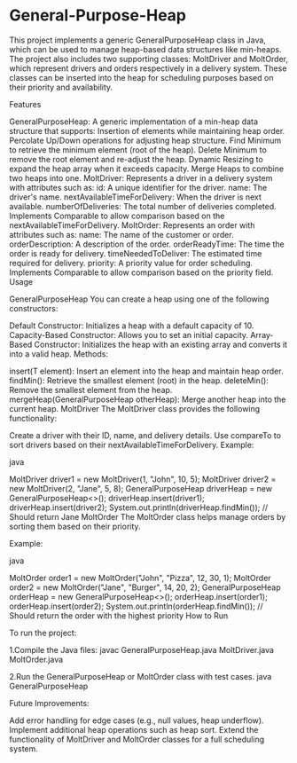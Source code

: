 # General-Purpose-Heap
This project implements a generic GeneralPurposeHeap class in Java, which can be used to manage heap-based data structures like min-heaps. The project also includes two supporting classes: MoltDriver and MoltOrder, which represent drivers and orders respectively in a delivery system. These classes can be inserted into the heap for scheduling purposes based on their priority and availability.

Features

GeneralPurposeHeap:
A generic implementation of a min-heap data structure that supports:
Insertion of elements while maintaining heap order.
Percolate Up/Down operations for adjusting heap structure.
Find Minimum to retrieve the minimum element (root of the heap).
Delete Minimum to remove the root element and re-adjust the heap.
Dynamic Resizing to expand the heap array when it exceeds capacity.
Merge Heaps to combine two heaps into one.
MoltDriver:
Represents a driver in a delivery system with attributes such as:
id: A unique identifier for the driver.
name: The driver's name.
nextAvailableTimeForDelivery: When the driver is next available.
numberOfDeliveries: The total number of deliveries completed.
Implements Comparable<MoltDriver> to allow comparison based on the nextAvailableTimeForDelivery.
MoltOrder:
Represents an order with attributes such as:
name: The name of the customer or order.
orderDescription: A description of the order.
orderReadyTime: The time the order is ready for delivery.
timeNeededToDeliver: The estimated time required for delivery.
priority: A priority value for order scheduling.
Implements Comparable<MoltOrder> to allow comparison based on the priority field.
Usage

GeneralPurposeHeap
You can create a heap using one of the following constructors:

Default Constructor: Initializes a heap with a default capacity of 10.
Capacity-Based Constructor: Allows you to set an initial capacity.
Array-Based Constructor: Initializes the heap with an existing array and converts it into a valid heap.
Methods:

insert(T element): Insert an element into the heap and maintain heap order.
findMin(): Retrieve the smallest element (root) in the heap.
deleteMin(): Remove the smallest element from the heap.
mergeHeap(GeneralPurposeHeap<T> otherHeap): Merge another heap into the current heap.
MoltDriver
The MoltDriver class provides the following functionality:

Create a driver with their ID, name, and delivery details.
Use compareTo to sort drivers based on their nextAvailableTimeForDelivery.
Example:

java

MoltDriver driver1 = new MoltDriver(1, "John", 10, 5);
MoltDriver driver2 = new MoltDriver(2, "Jane", 5, 8);
GeneralPurposeHeap<MoltDriver> driverHeap = new GeneralPurposeHeap<>();
driverHeap.insert(driver1);
driverHeap.insert(driver2);
System.out.println(driverHeap.findMin()); // Should return Jane
MoltOrder
The MoltOrder class helps manage orders by sorting them based on their priority.

Example:

java

MoltOrder order1 = new MoltOrder("John", "Pizza", 12, 30, 1);
MoltOrder order2 = new MoltOrder("Jane", "Burger", 14, 20, 2);
GeneralPurposeHeap<MoltOrder> orderHeap = new GeneralPurposeHeap<>();
orderHeap.insert(order1);
orderHeap.insert(order2);
System.out.println(orderHeap.findMin()); // Should return the order with the highest priority
How to Run

To run the project:

1.Compile the Java files:
javac GeneralPurposeHeap.java MoltDriver.java MoltOrder.java

2.Run the GeneralPurposeHeap or MoltOrder class with test cases.
java GeneralPurposeHeap


Future Improvements:

Add error handling for edge cases (e.g., null values, heap underflow).
Implement additional heap operations such as heap sort.
Extend the functionality of MoltDriver and MoltOrder classes for a full scheduling system.
